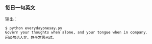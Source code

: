 ### 每日一句英文

输出：

```
$ python everydayonesay.py
Govern your thoughts when alone, and your tongue when in company.   
闲谈勿论人非，静坐常思己过。
```
